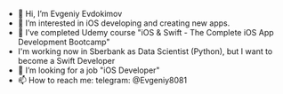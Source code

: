- 👋 Hi, I’m Evgeniy Evdokimov
- 👀 I’m interested in iOS developing and creating new apps.
- 🌱 I’ve completed Udemy course "iOS & Swift - The Complete iOS App Development Bootcamp" 
- I'm working now in Sberbank as Data Scientist (Python), but I want to become a Swift Developer
- 💞️ I’m looking for a job "iOS Developer"
- 📫 How to reach me:
        telegram: @Evgeniy8081


